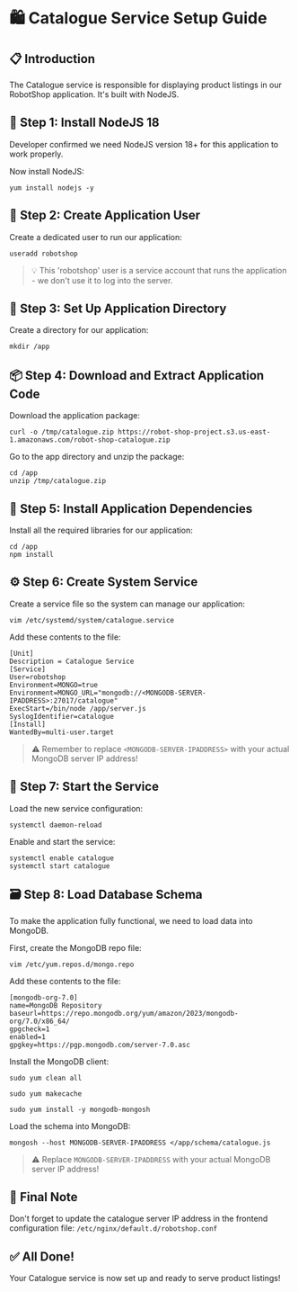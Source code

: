 # 🛍️ Catalogue Service Setup Guide

## 📋 Introduction
The Catalogue service is responsible for displaying product listings in our RobotShop application. It's built with NodeJS.

## 🔄 Step 1: Install NodeJS 18
Developer confirmed we need NodeJS version 18+ for this application to work properly.

Now install NodeJS:
```
yum install nodejs -y
```

## 👤 Step 2: Create Application User
Create a dedicated user to run our application:
```
useradd robotshop
```
> 💡 This 'robotshop' user is a service account that runs the application - we don't use it to log into the server.

## 📁 Step 3: Set Up Application Directory
Create a directory for our application:
```
mkdir /app
```

## 📦 Step 4: Download and Extract Application Code
Download the application package:
```
curl -o /tmp/catalogue.zip https://robot-shop-project.s3.us-east-1.amazonaws.com/robot-shop-catalogue.zip
```

Go to the app directory and unzip the package:
```
cd /app 
unzip /tmp/catalogue.zip
```

## 🔧 Step 5: Install Application Dependencies
Install all the required libraries for our application:
```
cd /app
npm install 
```

## ⚙️ Step 6: Create System Service
Create a service file so the system can manage our application:
```
vim /etc/systemd/system/catalogue.service
```

Add these contents to the file:
```
[Unit]
Description = Catalogue Service
[Service]
User=robotshop
Environment=MONGO=true
Environment=MONGO_URL="mongodb://<MONGODB-SERVER-IPADDRESS>:27017/catalogue"
ExecStart=/bin/node /app/server.js
SyslogIdentifier=catalogue
[Install]
WantedBy=multi-user.target
```
> ⚠️ Remember to replace `<MONGODB-SERVER-IPADDRESS>` with your actual MongoDB server IP address!

## 🚀 Step 7: Start the Service
Load the new service configuration:
```
systemctl daemon-reload
```

Enable and start the service:
```
systemctl enable catalogue
systemctl start catalogue
```

## 🗃️ Step 8: Load Database Schema
To make the application fully functional, we need to load data into MongoDB.

First, create the MongoDB repo file:
```
vim /etc/yum.repos.d/mongo.repo
```

Add these contents to the file:
```
[mongodb-org-7.0]
name=MongoDB Repository
baseurl=https://repo.mongodb.org/yum/amazon/2023/mongodb-org/7.0/x86_64/
gpgcheck=1
enabled=1
gpgkey=https://pgp.mongodb.com/server-7.0.asc

```

Install the MongoDB client:
```
sudo yum clean all

sudo yum makecache

sudo yum install -y mongodb-mongosh
```

Load the schema into MongoDB:
```
mongosh --host MONGODB-SERVER-IPADDRESS </app/schema/catalogue.js
```
> ⚠️ Replace `MONGODB-SERVER-IPADDRESS` with your actual MongoDB server IP address!

## 📝 Final Note
Don't forget to update the catalogue server IP address in the frontend configuration file: `/etc/nginx/default.d/robotshop.conf`

## ✅ All Done!
Your Catalogue service is now set up and ready to serve product listings!